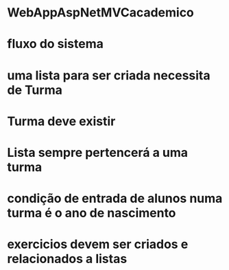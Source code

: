 # WebAppAspNetMVCacademico
# fluxo do sistema 
# uma lista para ser criada necessita de Turma
# Turma deve existir
# Lista sempre pertencerá a uma turma 
# condição de entrada de alunos numa turma é o ano de nascimento
# exercicios devem ser criados e relacionados a listas